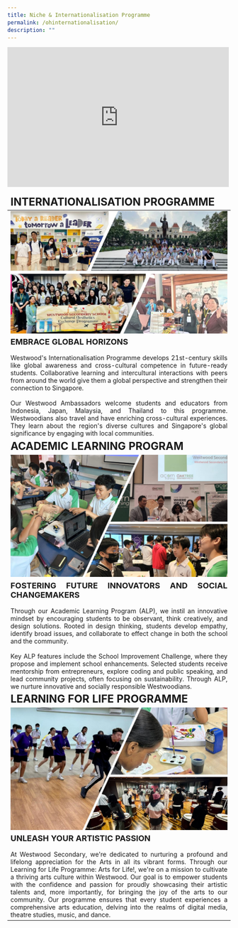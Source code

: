 ```yaml
---
title: Niche & Internationalisation Programme
permalink: /ohinternationalisation/
description: ""
---
```

<iframe allowfullscreen="" allow="accelerometer; autoplay; clipboard-write; encrypted-media; gyroscope; picture-in-picture; web-share" frameborder="0" title="YouTube video player" src="https://www.youtube.com/embed/lj2fQJlQVWQ?autoplay=1&amp;mute=1" height="315" width="500"></iframe>
<p>
<table>
<thead>
  <tr>
		<td align="left"><font size="5"><b>INTERNATIONALISATION PROGRAMME</b></font></td>
  </tr>
</thead>
<tbody>
  <tr>
    <td><img src="/images/ohint2023.jpg"></td>
  </tr>
  <tr>
		<td align="Justify"><font size="4"><b>EMBRACE GLOBAL HORIZONS</b></font><br><br>Westwood's Internationalisation Programme develops 21st-century skills like global awareness and cross-cultural competence in future-ready students. Collaborative learning and intercultural interactions with peers from around the world give them a global perspective and strengthen their connection to Singapore. <br><br>
Our Westwood Ambassadors welcome students and educators from Indonesia, Japan, Malaysia, and Thailand to this programme. Westwoodians also travel and have enriching cross-cultural experiences. They learn about the region's diverse cultures and Singapore's global significance by engaging with local communities.<br></td>
  </tr>
  <tr>
		<td align="left"><font size="5"><b>ACADEMIC LEARNING PROGRAM</b></font></td>
  </tr>
  <tr>
    <td><img src="/images/ohalp2023.jpg"></td>
  </tr>
  <tr>
		<td align="justify"><font size="4"><b>FOSTERING FUTURE INNOVATORS AND SOCIAL CHANGEMAKERS</b></font><br><br>Through our Academic Learning Program (ALP), we instil an innovative mindset by encouraging students to be observant, think creatively, and design solutions. Rooted in design thinking, students develop empathy, identify broad issues, and collaborate to effect change in both the school and the community.<br><br>Key ALP features include the School Improvement Challenge, where they propose and implement school enhancements. Selected students receive mentorship from entrepreneurs, explore coding and public speaking, and lead community projects, often focusing on sustainability. Through ALP, we nurture innovative and socially responsible Westwoodians.<br></td>
  </tr>
  <tr>
		<td align="left"><font size="5"><b>LEARNING FOR LIFE PROGRAMME</b></font></td>
  </tr>
  <tr>
    <td><img src="/images/ohllp2023.jpg"></td>
  </tr>
  <tr>
		<td align="justify"><font size="4"><b>UNLEASH YOUR ARTISTIC PASSION</b></font><br><br>At Westwood Secondary, we're dedicated to nurturing a profound and lifelong appreciation for the Arts in all its vibrant forms. Through our Learning for Life Programme: Arts for Life!, we're on a mission to cultivate a thriving arts culture within Westwood. Our goal is to empower students with the confidence and passion for proudly showcasing their artistic talents and, more importantly, for bringing the joy of the arts to our community. Our programme ensures that every student experiences a comprehensive arts education, delving into the realms of digital media, theatre studies, music, and dance.<br></td>
  </tr>
</tbody>
</table></p>